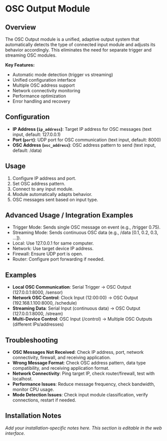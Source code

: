 # OSC Output Module

## Overview
The OSC Output module is a unified, adaptive output system that automatically detects the type of connected input module and adjusts its behavior accordingly. This eliminates the need for separate trigger and streaming OSC modules.

**Key Features:**
- Automatic mode detection (trigger vs streaming)
- Unified configuration interface
- Multiple OSC address support
- Network connectivity monitoring
- Performance optimization
- Error handling and recovery

## Configuration
- **IP Address (`ip_address`)**: Target IP address for OSC messages (text input, default: 127.0.0.1)
- **Port (`port`)**: UDP port for OSC communication (text input, default: 8000)
- **OSC Address (`osc_address`)**: OSC address pattern to send (text input, default: /data)

## Usage
1. Configure IP address and port.
2. Set OSC address pattern.
3. Connect to any input module.
4. Module automatically adapts behavior.
5. OSC messages sent based on input type.

## Advanced Usage / Integration Examples
- Trigger Mode: Sends single OSC message on event (e.g., /trigger 0.75).
- Streaming Mode: Sends continuous OSC data (e.g., /data [0.1, 0.2, 0.3, ...]).
- Local: Use 127.0.0.1 for same computer.
- Network: Use target device IP address.
- Firewall: Ensure UDP port is open.
- Router: Configure port forwarding if needed.

## Examples
- **Local OSC Communication**: Serial Trigger → OSC Output (127.0.0.1:8000, /sensor)
- **Network OSC Control**: Clock Input (12:00:00) → OSC Output (192.168.1.100:8000, /schedule)
- **Streaming Data**: Serial Input (continuous data) → OSC Output (127.0.0.1:8000, /stream)
- **Multi-Device Control**: OSC Input (/control) → Multiple OSC Outputs (different IPs/addresses)

## Troubleshooting
- **OSC Messages Not Received**: Check IP address, port, network connectivity, firewall, and receiving application.
- **Wrong Message Format**: Check OSC address pattern, data type compatibility, and receiving application format.
- **Network Connectivity**: Ping target IP, check router/firewall, test with localhost.
- **Performance Issues**: Reduce message frequency, check bandwidth, monitor CPU usage.
- **Mode Detection Issues**: Check input module classification, verify connections, restart if needed.

## Installation Notes
*Add your installation-specific notes here. This section is editable in the web interface.* 